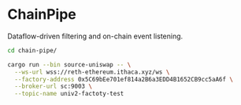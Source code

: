 # ChainPipe
Dataflow-driven filtering and on-chain event listening.

```bash
cd chain-pipe/

cargo run --bin source-uniswap -- \
  --ws-url wss://reth-ethereum.ithaca.xyz/ws \
  --factory-address 0x5C69bEe701ef814a2B6a3EDD4B1652CB9cc5aA6f \
  --broker-url sc:9003 \
  --topic-name univ2-factoty-test
```
